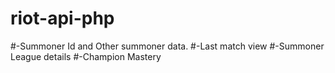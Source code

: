 # riot-api-php
#-Summoner Id and Other summoner data.
#-Last match view
#-Summoner League details
#-Champion Mastery
